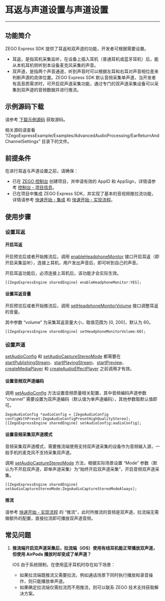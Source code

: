 # 耳返与声道设置与声道设置

- - -

## 功能简介

ZEGO Express SDK 提供了耳返和双声道的功能，开发者可根据需要设置。

- 耳返，是指耳机采集监听，在设备上插入耳机（普通耳机或蓝牙耳机）后，能从本机耳机侧听到本设备麦克风采集的声音。
- 双声道，是指两个声音通道，听到声音时可以根据左耳和右耳对声音相位差来判断声源的具体位置。ZEGO Express SDK 默认音频采集单声道，当开发者有高音质需求时，可开启双声道采集功能，通过专门的双声道采集设备可以采集到双声道的音频数据并进行推流。

## 示例源码下载

请参考 [下载示例源码](https://doc-zh.zego.im/article/3582) 获取源码。

相关源码请查看 “/ZegoExpressExample/Examples/AdvancedAudioProcessing/EarReturnAndChannelSettings” 目录下的文件。

## 前提条件

在进行耳返与声道设置之前，请确保：

- 已在 [ZEGO 控制台](https://console.zego.im) 创建项目，并申请有效的 AppID 和 AppSign，详情请参考 [控制台 - 项目信息](/console/project-info)。
- 已在项目中集成 ZEGO Express SDK，并实现了基本的音视频推拉流功能，详情请参考 [快速开始 - 集成](https://doc-zh.zego.im/article/3574) 和 [快速开始 - 实现流程](https://doc-zh.zego.im/article/7631)。


## 使用步骤

### 设置耳返

#### 开启耳返

开启预览后或者开始推流后，调用 [enableHeadphoneMonitor](https://doc-zh.zego.im/article/api?doc=Express_Audio_SDK_API~objective-c_ios~class~ZegoExpressEngine#enable-headphone-monitor) 接口开启耳返（即开启采集监听），连接上耳机，用户发出声音后，即可听到自己的声音。

<Note title="说明">

开启耳返功能后，必须连接上耳机后，该功能才会实际生效。
</Note>

```objc
[[ZegoExpressEngine sharedEngine] enableHeadphoneMonitor:YES];
```

#### 设置耳返音量

开启预览后或者开始推流后，调用 [setHeadphoneMonitorVolume](https://doc-zh.zego.im/article/api?doc=Express_Audio_SDK_API~objective-c_ios~class~ZegoExpressEngine#set-headphone-monitor-volume) 接口调整耳返的音量。

其中参数 “volume” 为采集耳返音量大小，取值范围为 [0, 200]，默认为 60。

```objc
[[ZegoExpressEngine sharedEngine] setHeadphoneMonitorVolume:60];
```

### 设置声道

<Warning title="注意">


[setAudioConfig](https://doc-zh.zego.im/article/api?doc=Express_Audio_SDK_API~objective-c_ios~class~ZegoExpressEngine#set-audio-config) 和 [setAudioCaptureStereoMode](https://doc-zh.zego.im/article/api?doc=Express_Audio_SDK_API~objective-c_ios~class~ZegoExpressEngine#set-audio-capture-stereo-mode) 都需要在 [startPublishingStream](https://doc-zh.zego.im/article/api?doc=Express_Audio_SDK_API~objective-c_ios~class~ZegoExpressEngine#start-publishing-stream)、[startPlayingStream](https://doc-zh.zego.im/article/api?doc=Express_Audio_SDK_API~objective-c_ios~class~ZegoExpressEngine#start-playing-stream-canvas)、[startPreview](https://doc-zh.zego.im/article/api?doc=Express_Audio_SDK_API~objective-c_ios~class~ZegoExpressEngine#start-preview)、[createMediaPlayer](https://doc-zh.zego.im/article/api?doc=Express_Audio_SDK_API~objective-c_ios~class~ZegoExpressEngine#create-media-player) 和 [createAudioEffectPlayer](https://doc-zh.zego.im/article/api?doc=Express_Audio_SDK_API~objective-c_ios~class~ZegoExpressEngine#create-audio-effect-player) 之前调用才有效。
</Warning>

#### 设置音频双声道编码

调用 [setAudioConfig](https://doc-zh.zego.im/article/api?doc=Express_Audio_SDK_API~objective-c_ios~class~ZegoExpressEngine#set-audio-config) 方法设置音频质量相关配置，其中音频编码声道参数 “channel” 需要设置为双声道编码（默认值为单声道编码），其他参数取默认值即可。

```objc
ZegoAudioConfig *audioConfig = [ZegoAudioConfig configWithPreset:ZegoAudioConfigPresetHighQualityStereo];
[[ZegoExpressEngine sharedEngine] setAudioConfig:audioConfig];
```

#### 设置音频采集双声道模式

<Note title="说明">


音频采集双声道模式，需要推流端使用支持双声道采集的设备作为音频输入源，一般手机的麦克风不支持采集双声道。
</Note>

调用 [setAudioCaptureStereoMode](https://doc-zh.zego.im/article/api?doc=Express_Audio_SDK_API~objective-c_ios~class~ZegoExpressEngine#set-audio-capture-stereo-mode) 方法，根据实际场景设置 “Mode” 参数（默认为不开启双声道，即单声道采集）为“始终开启双声道采集”，开启音频双声道采集。

```objc
[[ZegoExpressEngine sharedEngine] setAudioCaptureStereoMode:ZegoAudioCaptureStereoModeAlways];
```

#### 推流

请参考 [快速开始 - 实现流程](https://doc-zh.zego.im/article/7631#publishingStream) 的 “推流”，此时所推流的音频是双声道，拉流端无需做额外的配置，直接拉流即可播放双声道音频。

## 常见问题

1. **推流端开启双声道采集后，拉流端（iOS）使用有线耳机能正常播放双声道，但使用 AirPods 播放时却变成了单声道？**

    iOS 由于系统限制，在使用蓝牙耳机时存在如下场景：
    - 如果拉流端既推流又需要拉流，例如通话场景下同时执行播放和录音操作，则只能播放单声道。
    - 如果确定拉流端仅需拉流而不用推流，则可以联系 ZEGO 技术支持获取解决方案。

<Content />